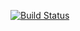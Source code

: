 [![Build Status](https://travis-ci.org/new1746/cw-tg-generator.svg?branch=master)](https://travis-ci.org/new1746/cw-tg-generator)
